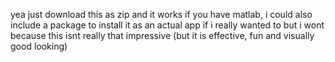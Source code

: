 yea just download this as zip and it works if you have matlab, i could also include a package to install it as an actual app if i really wanted to but i wont because this isnt really that impressive (but it is effective, fun and visually good looking)
